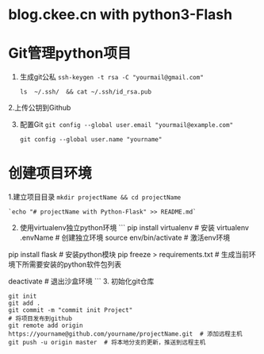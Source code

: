 # blog.ckee.cn with python3-Flash

# Git管理python项目
  1. 生成git公私
      `ssh-keygen -t rsa -C "yourmail@gmail.com"`

      `ls  ~/.ssh/  && cat ~/.ssh/id_rsa.pub`

  2.上传公钥到Github

  3. 配置Git
      `git config --global user.email "yourmail@example.com"`

      `git config --global user.name "yourname"`

# 创建项目环境
  1.建立项目目录
    `mkdir projectName && cd projectName`

    `echo "# projectName with Python-Flask" >> README.md`

  2. 使用virtualenv独立python环境
    ```
pip install virtualenv    # 安装
virtualenv .envName       # 创建独立环境
source env/bin/activate   # 激活env环境

pip install flask               # 安装python模块
pip freeze > requirements.txt   # 生成当前环境下所需要安装的python软件包列表

deactivate                # 退出沙盒环境
    ```
  3. 初始化git仓库
```
git init
git add .
git commit -m "commit init Project"
# 将项目发布到github
git remote add origin https://yourname@github.com/yourname/projectName.git  # 添加远程主机
git push -u origin master  # 将本地分支的更新，推送到远程主机
```

